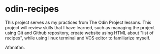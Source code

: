 # odin-recipes

This project serves as my practices from The Odin Project lessons. This project will review skills that I have learned, such as managing the project using Git and Github repository, create website using HTML about "list of recipes", while using linux terminal and VCS editor to familiarize myself.

Afanafan.
